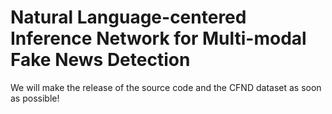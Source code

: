 # Natural Language-centered Inference Network for Multi-modal Fake News Detection
We will make the release of the source code and the CFND dataset as soon as possible!
